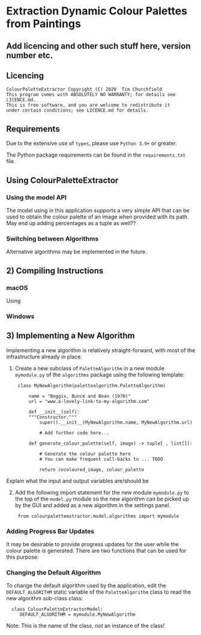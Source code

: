 # Extraction Dynamic Colour Palettes from Paintings

## Add licencing and other such stuff here, version number etc.


## Licencing
    ColourPaletteExtractor Copyright (C) 2020  Tim Churchfield
    This program comes with ABSOLUTELY NO WARRANTY; for details see LICENCE.md.
    This is free software, and you are welcome to redistribute it
    under certain conditions; see LICENCE.md for details.

## Requirements

Due to the extensive use of ```types```, please use ```Python 3.9+``` or greater.

The Python package requirements can be found in the ```requirements.txt``` file. 


## Using ColourPaletteExtractor

### Using the model API
The model using in this application supports a very simple API that can be used to obtain the
colour palette of an image when provided with its path. May end up adding percentages as a tuple
as well??



### Switching between Algorithms
Alternative algorithms may be implemented in the future.

## 2) Compiling Instructions

### macOS

Using

### Windows


## 3) Implementing a New Algorithm

Implementing a new algorithm is relatively straight-forward, with most of the infrastructure already in place.

1) Create a new subclass of ```PaletteAlgorithm``` in a new module ```mymodule.py``` of the ```algorithms``` package 
   using the following template:
   
        class MyNewAlgorithm(palettealgorithm.PaletteAlgorithm)
   
            name = "Boggis, Bunce and Bean (1970)"
            url = "www.a-lovely-link-to-my-algorithm.com"
   
            def __init__(self):
            """Constructor."""
                super().__init__(MyNewAlgorithm.name, MyNewAlgorithm.url)

                # Add further code here...

            def generate_colour_palette(self, image) -> tuple[ , list[]]:
                
                # Generate the colour palette here
                # You can make frequent call-backs to ... TODO
                
                return recoloured_image, colour_palette


Explain what the input and output variables are/should be

2) Add the following import statement for the new module ```mymodule.py``` to the top of the ```model.py``` module so
   the new algorithm can be picked up by the GUI and added as a new algorithm in the settings panel.
   
        from colourpaletteextractor.model.algorithms import mymodule


### Adding Progress Bar Updates

It may be desirable to provide progress updates for the user while the colour palette is generated. There are two
   functions that can be used for this purpose:


### Changing the Default Algorithm
To change the default algorithm used by the application, edit the ```DEFAULT_ALGORITHM``` static variable of the
   ```PaletteAlgorithm``` class to read the new algorithm sub-class class:
   
      class ColourPaletteExtractorModel:
         DEFAULT_ALGORITHM = mymodule.MyNewAlgorithm


Note: This is the name of the class, *not* an instance of the class! 


